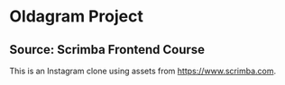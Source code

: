 # Oldagram Project

## Source: Scrimba Frontend Course

This is an Instagram clone using assets from <https://www.scrimba.com>.
